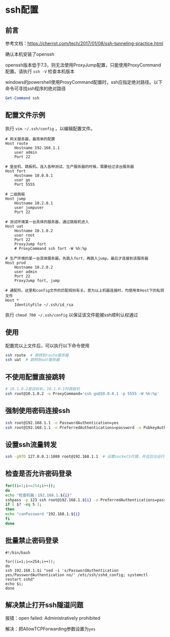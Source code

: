# ssh配置

## 前言

参考文档：https://cherrot.com/tech/2017/01/08/ssh-tunneling-practice.html

确认本机安装了openssh

openssh版本低于7.3，则无法使用ProxyJump配置，只能使用ProxyCommand配置。请执行 `ssh -V` 检查本机版本

windows的powershell使用ProxyCommand配置时，ssh应指定绝对路径。以下命令可寻找ssh程序的绝对路径
``` powershell
Get-Command ssh
```

## 配置文件示例

执行 `vim ~/.ssh/config` ，以编辑配置文件。

``` config
# 网关服务器，最简单的配置
Host route
    Hostname 192.168.1.1
    user admin
    Port 22

# 堡垒机、跳板机。连入各种测试、生产服务器的时候，需要经过该台服务器
Host fort
    Hostname 10.0.0.1
    user go
    Port 5555

# 二级跳板
Host jump
    Hostname 10.2.0.1
    user jumpuser
    Port 22

# 测试环境某一台具体的服务器，通过跳板机进入
Host uat
    Hostname 10.1.0.2
    user root
    Port 22
    ProxyJump fort
    # ProxyCommand ssh fort -W %h:%p

# 生产环境的某一台具体服务器。先跳入fort，再跳入jump，最后才连接到该服务器
Host prod
    Hostname 10.2.0.2
    user admin
    Port 22
    ProxyJump fort, jump

# 通配符。这里和config文件的匹配规则有关。意为以上机器连接时，均使用本Host下的私钥文件
Host *
    IdentityFile ~/.ssh/id_rsa
```

执行 `chmod 700 ~/.ssh/config` 以保证该文件能被ssh顺利认权通过

## 使用

配置完以上文件后，可以执行以下命令使用

``` bash
ssh route  # 跳转到route服务器
ssh uat  # 跳转到uat服务器
```

## 不使用配置直接跳转

``` bash
# 10.1.0.2是目标机，10.1.0.1时跳板机
ssh root@10.1.0.2 -o ProxyCommand='ssh go@10.0.0.1 -p 5555 -W %h:%p'
```

## 强制使用密码连接ssh

```bash
ssh root@192.168.1.1 -o PasswordAuthentication=yes
ssh root@192.168.1.1 -o PreferredAuthentications=password -o PubkeyAuthentication=no
```

## 设置ssh流量转发

```bash
ssh -gNfD 127.0.0.1:1080 root@192.168.1.1  # 设置socket5代理，并且后台运行。去掉f参数则是前台运行。
```

## 检查是否允许密码登录

``` bash
for((i=1;i<=254;i++));
do
echo "检查机器：192.168.1.${i}"
sshpass -p 123 ssh root@192.168.1.${i} -o PreferredAuthentications=password -o PubkeyAuthentication=no -o ConnectTimeout=2
if [ $? -eq 5 ];
then
echo "canPassword "192.168.1.${i}
fi
done
```

## 批量禁止密码登录

```
#!/bin/bash

for((i=1;i<=254;i++));
do
ssh 192.168.1.$i "sed -i 's/PasswordAuthentication yes/PasswordAuthentication no/' /etc/ssh/sshd_config; systemctl restart sshd"
echo $i;
done
```

## 解决禁止打开ssh隧道问题

报错：open failed: Administratively prohibited

解决：把AllowTCPForwarding参数设置为`yes`